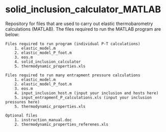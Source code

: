 # solid_inclusion_calculator_MATLAB
Repository for files that are used to carry out elastic thermobarometry calculations (MATLAB). The files required to run the MATLAB program are below:

    Files required to run program (individual P-T calculations)
        1. elastic_model.m
        2. elastic_model_P_foot.m
        3. eos.m
        4. solid_inclusion_calculator
        5. thermodynamic_properties.xls
        
    Files required to run many entrapment pressure calculations
        1. elastic_model.m
        2. elastic_model_P_foot.m
        3. eos.m
        4. input_inclusion_host.m (input your inclusion and hosts here)
        5. input_entrapment_P_calculations.xls (input your inclusion pressures here)
        5. thermodynamic_properties.xls
   
    Optional files
        1. instruction_manual.doc
        2. thermodynamic_properties_referenes.xls

 

